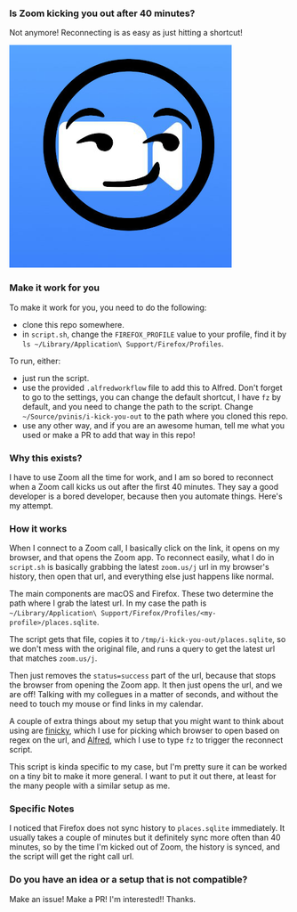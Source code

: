 ### Is Zoom kicking you out after 40 minutes?

Not anymore! Reconnecting is as easy as just hitting a shortcut!

![](icon.jpg)

### Make it work for you
To make it work for you, you need to do the following:
- clone this repo somewhere.
- in `script.sh`, change the `FIREFOX_PROFILE` value to your profile, find it by ` ls ~/Library/Application\ Support/Firefox/Profiles`.

To run, either:
- just run the script.
- use the provided `.alfredworkflow` file to add this to Alfred. Don't forget to go to the settings, you can change the default shortcut, I have `fz` by default, and you need to change the path to the script. Change `~/Source/pvinis/i-kick-you-out` to the path where you cloned this repo.
- use any other way, and if you are an awesome human, tell me what you used or make a PR to add that way in this repo!

### Why this exists?
I have to use Zoom all the time for work, and I am so bored to reconnect when a Zoom call kicks us out after the first 40 minutes. They say a good developer is a bored developer, because then you automate things. Here's my attempt.

### How it works
When I connect to a Zoom call, I basically click on the link, it opens on my browser, and that opens the Zoom app.
To reconnect easily, what I do in `script.sh` is basically grabbing the latest `zoom.us/j` url in my browser's history, then open that url, and everything else just happens like normal.

The main components are macOS and Firefox. These two determine the path where I grab the latest url. In my case the path is `~/Library/Application\ Support/Firefox/Profiles/<my-profile>/places.sqlite`.

The script gets that file, copies it to `/tmp/i-kick-you-out/places.sqlite`, so we don't mess with the original file, and runs a query to get the latest url that matches `zoom.us/j`.

Then just removes the `status=success` part of the url, because that stops the browser from opening the Zoom app. It then just opens the url, and we are off! Talking with my collegues in a matter of seconds, and without the need to touch my mouse or find links in my calendar.

A couple of extra things about my setup that you might want to think about using are [finicky](https://github.com/johnste/finicky), which I use for picking which browser to open based on regex on the url, and [Alfred](https://www.alfredapp.com/), which I use to type `fz` to trigger the reconnect script.

This script is kinda specific to my case, but I'm pretty sure it can be worked on a tiny bit to make it more general. I want to put it out there, at least for the many people with a similar setup as me.

### Specific Notes
I noticed that Firefox does not sync history to `places.sqlite` immediately. It usually takes a couple of minutes but it definitely sync more often than 40 minutes, so by the time I'm kicked out of Zoom, the history is synced, and the script will get the right call url.


### Do you have an idea or a setup that is not compatible?
Make an issue! Make a PR! I'm interested!! Thanks.
